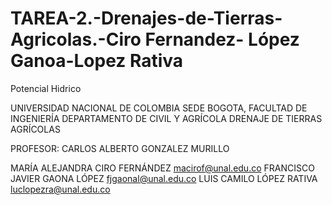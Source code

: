# TAREA-2.-Drenajes-de-Tierras-Agricolas.-Ciro Fernandez- López Ganoa-Lopez Rativa
Potencial Hidrico 

UNIVERSIDAD NACIONAL DE COLOMBIA
SEDE BOGOTA, FACULTAD DE INGENIERÍA
DEPARTAMENTO DE CIVIL Y AGRÍCOLA 
DRENAJE DE TIERRAS AGRÍCOLAS

PROFESOR: CARLOS ALBERTO GONZALEZ MURILLO

MARÍA ALEJANDRA CIRO FERNÁNDEZ macirof@unal.edu.co
FRANCISCO JAVIER GAONA LÓPEZ fjgaonal@unal.edu.co
LUIS CAMILO LÓPEZ RATIVA luclopezra@unal.edu.co
